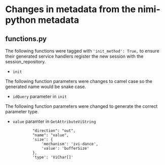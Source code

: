 # Changes in metadata from the nimi-python metadata

## functions.py

The following functions were tagged with `'init_method': True,` to ensure their generated service handlers register the new session
with the session_repository.
- `init`

The following function parameters were changes to camel case so the generated name would be snake case.
- `idQuery` parameter in `init`

The following function parameters were changed to generate the correct parameter type.
- `value` paramter in `GetAttributeViString`
```
            "direction": "out",
            "name": "value",
            'size': {
                'mechanism': 'ivi-dance',
                'value': 'bufferSize'
            },
            'type': 'ViChar[]'
```
